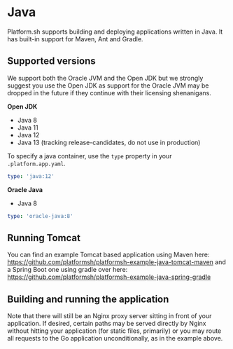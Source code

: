 # Java

Platform.sh supports building and deploying applications written in Java. It has built-in support for Maven, Ant and Gradle.

## Supported versions

We support both the Oracle JVM and the Open JDK but we strongly suggest you use the Open JDK as support for the Oracle JVM may be dropped in the future if they continue with their licensing shenanigans.

**Open JDK**

* Java 8
* Java 11
* Java 12
* Java 13 (tracking release-candidates, do not use in production)

To specify a java container, use the `type` property in your `.platform.app.yaml`.

```yaml
type: 'java:12'
```

**Oracle Java**

* Java 8

```yaml
type: 'oracle-java:8'
```

## Running Tomcat

You can find an example Tomcat based application using Maven here:  https://github.com/platformsh/platformsh-example-java-tomcat-maven and a Spring Boot one using gradle over here: https://github.com/platformsh/platformsh-example-java-spring-gradle

## Building and running the application
Note that there will still be an Nginx proxy server sitting in front of your application.  If desired, certain paths may be served directly by Nginx without hitting your application (for static files, primarily) or you may route all requests to the Go application unconditionally, as in the example above.
